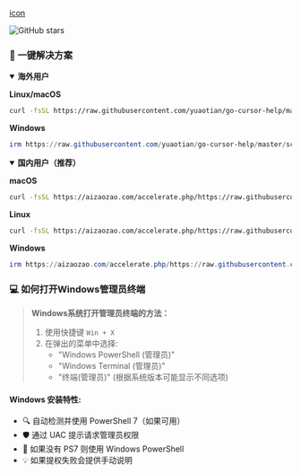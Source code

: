 [icon](https://ooo.0x0.ooo/2025/01/16/OGa226.jpg)

![GitHub stars](https://img.shields.io/github/stars/tianhukj/c--.svg?style=social)


### 🚀 一键解决方案

<details open>
<summary><b>海外用户</b></summary>

**Linux/macOS**
```bash
curl -fsSL https://raw.githubusercontent.com/yuaotian/go-cursor-help/master/scripts/install.sh | sudo bash
```

**Windows**
```powershell
irm https://raw.githubusercontent.com/yuaotian/go-cursor-help/master/scripts/install.ps1 | iex
```
</details>

<details open>
<summary><b>国内用户（推荐）</b></summary>

**macOS**
```bash
curl -fsSL https://aizaozao.com/accelerate.php/https://raw.githubusercontent.com/yuaotian/go-cursor-help/refs/heads/master/scripts/run/cursor_mac_id_modifier.sh | sudo bash
```

**Linux**
```bash
curl -fsSL https://aizaozao.com/accelerate.php/https://raw.githubusercontent.com/yuaotian/go-cursor-help/refs/heads/master/scripts/run/cursor_linux_id_modifier.sh | sudo bash
```

**Windows**
```powershell
irm https://aizaozao.com/accelerate.php/https://raw.githubusercontent.com/yuaotian/go-cursor-help/refs/heads/master/scripts/run/cursor_win_id_modifier.ps1 | iex
```
</details>

### 💻 如何打开Windows管理员终端

> **Windows系统打开管理员终端的方法：**
> 1. 使用快捷键 `Win + X`
> 2. 在弹出的菜单中选择:
>    - "Windows PowerShell (管理员)" 
>    - "Windows Terminal (管理员)"
>    - "终端(管理员)"
>    (根据系统版本可能显示不同选项)

#### Windows 安装特性:
- 🔍 自动检测并使用 PowerShell 7（如果可用）
- 🛡️ 通过 UAC 提示请求管理员权限
- 📝 如果没有 PS7 则使用 Windows PowerShell
- 💡 如果提权失败会提供手动说明
